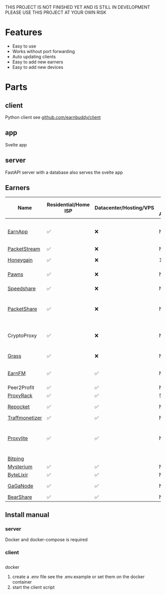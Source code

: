 THIS PROJECT IS NOT FINISHED YET AND IS STILL IN DEVELOPMENT
PLEASE USE THIS PROJECT AT YOUR OWN RISK

# Features
- Easy to use
- Works without port forwarding
- Auto updating clients
- Easy to add new earners
- Easy to add new devices

# Parts

## client
Python client see [github.com/earnbuddy/client](https://github.com/earnbuddy/client)

## app
Svelte app

## server
FastAPI server with a database also serves the svelte app

## Earners
| Name                                                                                                    | Residential/Home ISP | 	Datacenter/Hosting/VPS | 	Limit per Account | Devices per IP | Payment                  | ARM                   | x86                | Docker               | Current support             | Note                                                          |
|---------------------------------------------------------------------------------------------------------|----------------------|-------------------------|--------------------|----------------|--------------------------|-----------------------|--------------------|----------------------|-----------------------------|---------------------------------------------------------------|
| [EarnApp](https://earnapp.com/i/1BGXdR4W)                                                               | :white_check_mark:   | :x:                     | No limit           | 1              | Paypal, Gift Card        | :white_check_mark:    | :white_check_mark: | :x:                  | :x: because no docker       |                                                               |
| [PacketStream](https://packetstream.io/?psr=6RSL)                                                       | :white_check_mark:   | :x:                     | No limit           | 1              | Paypal                   | :white_check_mark:    | :white_check_mark: | :white_check_mark: ️ | :white_check_mark:          |                                                               |
| [Honeygain](https://r.honeygain.me/MZOND7F3D1)                                                          | :white_check_mark:   | :x:                     | 10                 | 1              | Crypto, Paypal           | :x:                   | :white_check_mark: | :white_check_mark: ️ | :white_check_mark:          | Needs some work with the device name when container recreated |
| [Pawns](https://pawns.app/?r=4874817)                                                                   | :white_check_mark:   | :x:                     | No limit           | 1              | Crypto, Paypal           | ️️ :white_check_mark: | :white_check_mark: | :white_check_mark: ️ | :white_check_mark:          |                                                               |
| [Speedshare](https://speedshare.app/?ref=matthijz98)                                                    | :white_check_mark:   | :x:                     | No limit           | 1              | Gift Card                | :white_check_mark:    | :white_check_mark: | :white_check_mark: ️ | :white_check_mark:          | using https://github.com/MRColorR/speedshare                  |
| [PacketShare](https://www.packetshare.io/?code=8366031CC65F0B18)                                        | :white_check_mark:   | :x:                     | No limit           | 1              | Paypal                   | :x:                   | :white_check_mark: | :x: ️                | :x:  because no docker      |                                                               |
| CryptoProxy                                                                                             | :white_check_mark:   | :x:                     | No limit           | 1              | Crypto                   | :x:                   | :x:                | :x:                  | :x:  android phone only     |                                                               |
| [Grass](https://app.getgrass.io/register/?referralCode=RVNn4g7UKju8PC5)                                 | :white_check_mark:   | :x:                     | No limit           | 1              | Crypto                   | :white_check_mark:    | :white_check_mark: | :white_check_mark:   | :white_check_mark:          | using https://github.com/MRColorR/get-grass                   |
| [EarnFM](https://earn.fm/ref/MATT8D0N)                                                                  | :white_check_mark:   | :white_check_mark:      | No limit           | 1              | Crypto, Paypal, Giftcard | :white_check_mark:    | :white_check_mark: | :white_check_mark:   | :white_check_mark:          |                                                               |
| Peer2Profit                                                                                             | :white_check_mark:   | :white_check_mark:      | No limit           | 1              | Crypto                   | ?                     | ?                  | ?                    | ?                           | Can not signup at the moment                                  |
| [ProxyRack](https://peer.proxyrack.com/ref/m5muudlu4rae0rwh11rlwrtsdnm2jvudkgajebh4)                    | :white_check_mark:   | :white_check_mark:      | 500                | 1              | Paypal                   | :white_check_mark:    | :white_check_mark: | :white_check_mark:   | :white_check_mark:          |                                                               |
| [Repocket](https://link.repocket.com/E8Zq)                                                              | :white_check_mark:   | :white_check_mark:      | No limit           | 2              | Paypal, Wise             | :white_check_mark:    | :white_check_mark: | :white_check_mark:   | :white_check_mark:          |                                                               |
| [Traffmonetizer](https://traffmonetizer.com/?aff=1716418)                                               | :white_check_mark:   | :white_check_mark:      | No limit           | No limit       | Crypto                   | :white_check_mark:    | :white_check_mark: | :white_check_mark:   | :white_check_mark:          |                                                               |
| [Proxylite](https://proxylite.ru/?r=GOHSB9A5)                                                           | :white_check_mark:   | :white_check_mark:      | No limit           | 1              | Crypto                   | :white_check_mark:    | :white_check_mark: | :white_check_mark:   | docker hub page not working |                                                               |
| [Bitping](https://bitping.com)                                                                          |                      |                         |                    |                |                          |                       |                    |                      |                             |                                                               |
| [Mysterium](https://mystnodes.co/?referral_code=UHrYl5EeDPe2PWoYCDXcVkFsncvj7art1sWp91OE)               | :white_check_mark:   | :white_check_mark:      | No limit           | 1              | Crypto                   | :white_check_mark:    | :white_check_mark: | :white_check_mark:   | :white_check_mark:          | Need setup trough webui needed                                |
| [ByteLixir](https://bytelixir.com/r/U4B3KLSPLWUO)                                                       | :white_check_mark:   | :white_check_mark:      | No limit           | 1              | Crypto                   | :white_check_mark:    | :white_check_mark: | :x:                  | :x:                         | No Docker                                                     |
| [GaGaNode](https://www.gaganode.com/)                                                                   | :white_check_mark:   | :white_check_mark:      | No limit           | 1              | Crypto                   | :white_check_mark:    | :white_check_mark: | :white_check_mark:   | :white_check_mark:          | using: https://github.com/XternA/gaga-node                    |
| [BearShare](https://app.bearshare.app/register?ref=933888aacaa3f989fc069ba7bf9afc1fa53d31e8cb4210e246f) | :white_check_mark:   | :white_check_mark:      | No limit           | 1              | Crypto                   | :white_check_mark:    | :white_check_mark: | :white_check_mark:   | :white_check_mark:          |                                                               |


## Install manual
### server
Docker and docker-compose is required



### client
##
docker

1. create a .env file see the .env.example or set them on the docker container
2. start the client script

